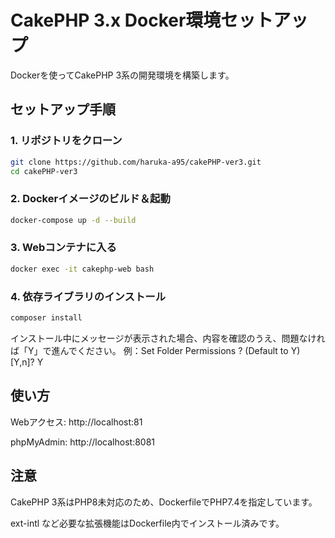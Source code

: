 # CakePHP 3.x Docker環境セットアップ

Dockerを使ってCakePHP 3系の開発環境を構築します。

## セットアップ手順

### 1. リポジトリをクローン

```bash
git clone https://github.com/haruka-a95/cakePHP-ver3.git
cd cakePHP-ver3
```

### 2. Dockerイメージのビルド＆起動
```bash
docker-compose up -d --build
```

### 3. Webコンテナに入る
```bash
docker exec -it cakephp-web bash

```
### 4. 依存ライブラリのインストール

```bash
composer install
```
インストール中にメッセージが表示された場合、内容を確認のうえ、問題なければ「Y」で進んでください。
例：Set Folder Permissions ? (Default to Y) [Y,n]? Y

## 使い方
Webアクセス: http://localhost:81

phpMyAdmin: http://localhost:8081

## 注意
CakePHP 3系はPHP8未対応のため、DockerfileでPHP7.4を指定しています。

ext-intl など必要な拡張機能はDockerfile内でインストール済みです。